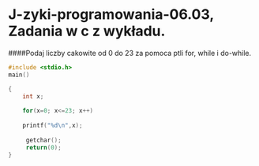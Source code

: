 # J-zyki-programowania-06.03, Zadania w c z wykładu.

####Podaj liczby cakowite od 0 do 23 za pomoca ptli for, while i do-while.

```c
#include <stdio.h>
main()

{
	int x;
	
	for(x=0; x<=23; x++)
	
	printf("%d\n",x);
	 
	 getchar();
	 return(0);
}
```
